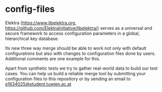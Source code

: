 # config-files

Elektra (https://www.libelektra.org, https://github.com/ElektraInitiative/libelektra/) serves as a universal and secure framework to access configuration parameters in a global, hierarchical key database. 

Its new three way merge should be able to work not only with default configurations but also with changes to configuration files done by users. Additional comments are one example for this.

Apart from synthetic tests we try to gather real-world data to build our test cases. You can help us build a reliable merge tool by submitting your configuration files to this repository or by sending an email to e1634025@student.tuwien.ac.at
